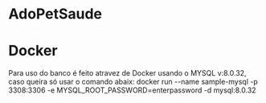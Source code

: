 # AdoPetSaude

# Docker
Para uso do banco é feito atravez de Docker usando o MYSQL v:8.0.32, caso queira só usar o comando abaix:
docker run --name sample-mysql -p 3308:3306 -e MYSQL_ROOT_PASSWORD=enterpassword -d mysql:8.0.32